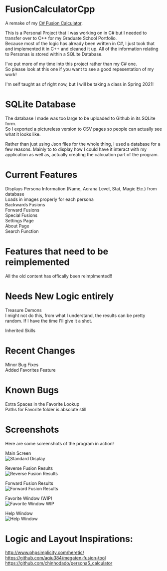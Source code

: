 # FusionCalculatorCpp
A remake of my [C# Fusion Calculator](https://github.com/PierreT12/FusionCalcCSharpRedux).

This is a Personal Project that I was working on in C# but I needed to transfer over to C++ for my Graduate School Portfolio.  
Because most of the logic has already been written in C#, I just took that and implemented it in C++ and cleaned it up. All of the information relating to Personas is stored within a SQLite Database.  

I've put more of my time into this project rather than my C# one.  
So please look at this one if you want to see a good repesentation of my work!      

I'm self taught as of right now, but I will be taking a class in Spring 2021! 

# SQLite Database
The database I made was too large to be uploaded to Github in its SQLite form.  
So I exported a pictureless version to CSV pages so people can actually see what it looks like.   

 
Rather than just using Json files for the whole thing, I used a database for a few reasons. Mainly to to display how I could have it interact with my application as well as, actually creating the calcuation part of the program.   

# Current Features

Displays Persona Information (Name, Acrana Level, Stat, Magic Etc.) from database  
Loads in images properly for each persona  
Backwards Fusions  
Forward Fusions  
Special Fusions  
Settings Page  
About Page  
Search Function

# Features that need to be reimplemented
All the old content has offically been reimplmented!!  


# Needs New Logic entirely
   
Treasure Demons  
I might not do this, from what I understand, the results can be pretty random. If I have the time I'll give it a shot.  
  
Inherited Skills  

# Recent Changes    
Minor Bug Fixes  
Added Favorites Feature

# Known Bugs 
Extra Spaces in the Favorite Lookup  
Paths for Favorite folder is absolute still  

# Screenshots

Here are some screenshots of the program in action!   
  


Main Screen    
![Standard Display](https://user-images.githubusercontent.com/65751650/107161387-6b257980-696a-11eb-9bdc-75d870c2a577.PNG)  


Reverse Fusion Results   
![Reverse Fusion Results](https://user-images.githubusercontent.com/65751650/107161396-7aa4c280-696a-11eb-93cf-f82769912bd2.PNG)  


Forward Fusion Results  
![Forward Fusion Results](https://user-images.githubusercontent.com/65751650/107161403-8a240b80-696a-11eb-9758-cdcae531f3fe.PNG)  



Favorite Window (WIP)   
![Favorite Window WIP](https://user-images.githubusercontent.com/65751650/107161412-97d99100-696a-11eb-8020-c8631b20db34.PNG)  


Help Window   
![Help Window](https://user-images.githubusercontent.com/65751650/107161423-a7f17080-696a-11eb-806a-25aadcf63e1c.PNG)   



# Logic and Layout Inspirations:

http://www.phpsimplicity.com/heretic/  
https://github.com/aqiu384/megaten-fusion-tool  
https://github.com/chinhodado/persona5_calculator  

